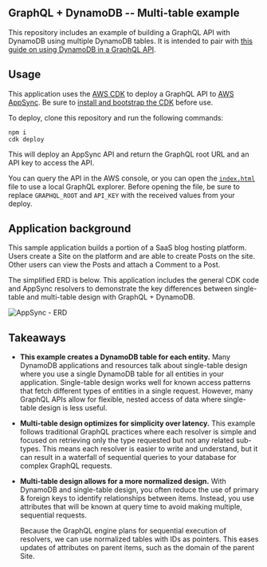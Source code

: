 ## GraphQL + DynamoDB -- Multi-table example

This repository includes an example of building a GraphQL API with DynamoDB using multiple DynamoDB tables. It is intended to pair with [this guide on using DynamoDB in a GraphQL API](https://aws.amazon.com/graphql/graphql-dynamodb-data-modeling/).

## Usage

This application uses the [AWS CDK](https://docs.aws.amazon.com/cdk/v2/guide/home.html) to deploy a GraphQL API to [AWS AppSync](https://aws.amazon.com/appsync/). Be sure to [install and bootstrap the CDK](https://docs.aws.amazon.com/cdk/v2/guide/getting_started.html#getting_started_install) before use.

To deploy, clone this repository and run the following commands:

```
npm i
cdk deploy
```

This will deploy an AppSync API and return the GraphQL root URL and an API key to access the API.

You can query the API in the AWS console, or you can open the [`index.html`](./index.html) file to use a local GraphQL explorer. Before opening the file, be sure to replace `GRAPHQL_ROOT` and `API_KEY` with the received values from your deploy.

## Application background

This sample application builds a portion of a SaaS blog hosting platform. Users create a Site on the platform and are able to create Posts on the site. Other users can view the Posts and attach a Comment to a Post.

The simplified ERD is below. This application includes the general CDK code and AppSync resolvers to demonstrate the key differences between single-table and multi-table design with GraphQL + DynamoDB.

![AppSync - ERD](https://user-images.githubusercontent.com/6509926/172209448-98350f3f-7fcf-4a7e-aa64-123dd59ab4e9.svg)

## Takeaways

- **This example creates a DynamoDB table for each entity.** Many DynamoDB applications and resources talk about single-table design where you use a single DynamoDB table for all entities in your application. Single-table design works well for known access patterns that fetch different types of entities in a single request. However, many GraphQL APIs allow for flexible, nested access of data where single-table design is less useful.

- **Multi-table design optimizes for simplicity over latency.** This example follows traditional GraphQL practices where each resolver is simple and focused on retrieving only the type requested but not any related sub-types. This means each resolver is easier to write and understand, but it can result in a waterfall of sequential queries to your database for complex GraphQL requests.

- **Multi-table design allows for a more normalized design.** With DynamoDB and single-table design, you often reduce the use of primary & foreign keys to identify relationships between items. Instead, you use attributes that will be known at query time to avoid making multiple, sequential requests.

  Because the GraphQL engine plans for sequential execution of resolvers, we can use normalized tables with IDs as pointers. This eases updates of attributes on parent items, such as the domain of the parent Site.
